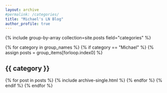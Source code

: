 ```yaml
---
layout: archive
#permalink: /categories/
title: "Michael's LN Blog"
author_profile: true
---
```


{% include group-by-array collection=site.posts field="categories" %}

{% for category in group_names %}
{% if category == "Michael" %}
  {% assign posts = group_items[forloop.index0] %}

<h2 id="{{ category | slugify }}" class="archive__subtitle">{{ category }}</h2>

  {% for post in posts %}
    {% include archive-single.html %}
	{% endfor %}
	{% endif %}
{% endfor %}

